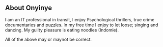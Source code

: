 ## About Onyinye

I am an IT professional in transit, I enjoy Psychological thrillers, true crime documentaries and puzzles.
In my free time I enjoy to let loose; singing and dancing.
My guilty pleasure is eating noodles (Indomie).

All of the above may or maynot be correct.

